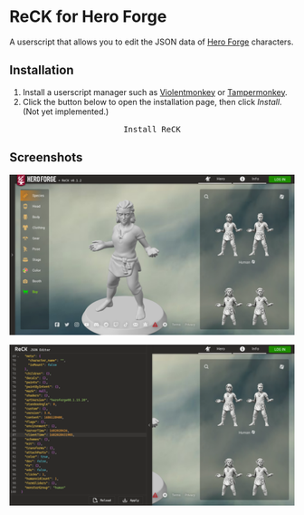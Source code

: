 # ReCK for Hero Forge

A userscript that allows you to edit the JSON data of [Hero Forge][] characters.

## Installation

 1. Install a userscript manager such as [Violentmonkey][] or [Tampermonkey][].
 2. Click the button below to open the installation page, then click *Install*.
    (Not yet implemented.)

<center>
    <kbd>Install ReCK</kbd>
</center>

## Screenshots

![Hero Forge with ReCK installed](screenshots/reck-closed.png)

![ReCK JSON Editor opened](screenshots/reck-json-editor-opened.png)

[Hero Forge]: https://heroforge.com/
[Violentmonkey]: https://violentmonkey.github.io/
[Tampermonkey]: https://www.tampermonkey.net/
